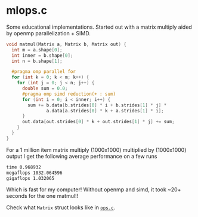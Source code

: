 # mlops.c

Some educational implementations. Started out with a matrix multiply aided by openmp parallelization + SIMD.

```c
void matmul(Matrix a, Matrix b, Matrix out) {
  int m = a.shape[0];
  int inner = b.shape[0];
  int n = b.shape[1];

  #pragma omp parallel for
  for (int k = 0; k < m; k++) {
    for (int j = 0; j < n; j++) {
      double sum = 0.0;
      #pragma omp simd reduction(+ : sum)
      for (int i = 0; i < inner; i++) {
        sum += b.data[b.strides[0] * i + b.strides[1] * j] *
               a.data[a.strides[0] * k + a.strides[1] * i];
      }
      out.data[out.strides[0] * k + out.strides[1] * j] += sum;
    }
  }
}
```

For a 1 million item matrix multiply (1000x1000) multiplied by (1000x1000) output I get the following average performance on a few runs

```txt
time 0.968932
megaflops 1032.064596
gigaflops 1.032065
```

Which is fast for my computer! Without openmp and simd, it took ~20+ seconds for the one matmul!!

Check what `Matrix` struct looks like in [`ops.c`](ops.c).

